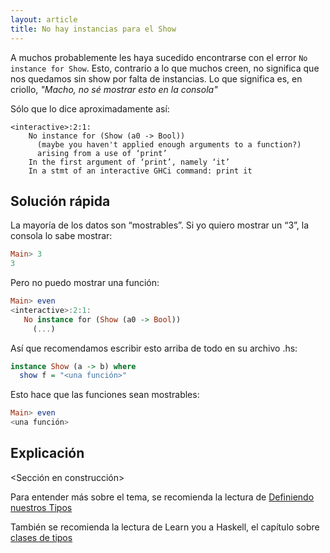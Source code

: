```yaml
---
layout: article
title: No hay instancias para el Show
---
```


A muchos probablemente les haya sucedido encontrarse con el error `No instance for Show`. 
Esto, contrario a lo que muchos creen, no significa que nos quedamos sin show por falta de instancias.
Lo que significa es, en criollo, _"Macho, no sé mostrar esto en la consola"_

Sólo que lo dice aproximadamente así:

```
<interactive>:2:1:
    No instance for (Show (a0 -> Bool))
      (maybe you haven't applied enough arguments to a function?)
      arising from a use of ‘print’
    In the first argument of ‘print’, namely ‘it’
    In a stmt of an interactive GHCi command: print it
```

Solución rápida
---------------

La mayoría de los datos son “mostrables”. Si yo quiero mostrar un “3”, la consola lo sabe mostrar:

```Haskell
Main> 3
3
```

Pero no puedo mostrar una función:

```Haskell
Main> even
<interactive>:2:1:
   No instance for (Show (a0 -> Bool))
     (...)
```

Así que recomendamos escribir esto arriba de todo en su archivo .hs:

```Haskell
instance Show (a -> b) where
  show f = "<una función>"
```

Esto hace que las funciones sean mostrables:

```Haskell
Main> even
<una función>
```

Explicación
-----------

<Sección en construcción>

Para entender más sobre el tema, se recomienda la lectura de [Definiendo nuestros Tipos](wiki/articles/data--definiendo-nuestros-tipos-en-haskell.html)

También se recomienda la lectura de Learn you a Haskell, el capítulo sobre [clases de tipos](http://aprendehaskell.es/content/Tipos.html#clases-de-tipos-paso-a-paso-1a-parte)
